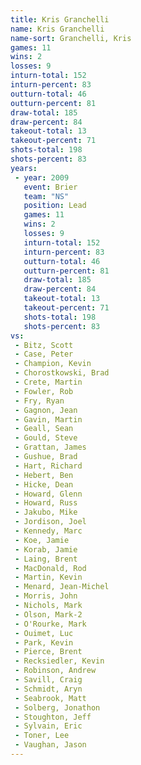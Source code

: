 ```yaml
---
title: Kris Granchelli
name: Kris Granchelli
name-sort: Granchelli, Kris
games: 11
wins: 2
losses: 9
inturn-total: 152
inturn-percent: 83
outturn-total: 46
outturn-percent: 81
draw-total: 185
draw-percent: 84
takeout-total: 13
takeout-percent: 71
shots-total: 198
shots-percent: 83
years:
 - year: 2009
   event: Brier
   team: "NS"
   position: Lead
   games: 11
   wins: 2
   losses: 9
   inturn-total: 152
   inturn-percent: 83
   outturn-total: 46
   outturn-percent: 81
   draw-total: 185
   draw-percent: 84
   takeout-total: 13
   takeout-percent: 71
   shots-total: 198
   shots-percent: 83
vs:
 - Bitz, Scott
 - Case, Peter
 - Champion, Kevin
 - Chorostkowski, Brad
 - Crete, Martin
 - Fowler, Rob
 - Fry, Ryan
 - Gagnon, Jean
 - Gavin, Martin
 - Geall, Sean
 - Gould, Steve
 - Grattan, James
 - Gushue, Brad
 - Hart, Richard
 - Hebert, Ben
 - Hicke, Dean
 - Howard, Glenn
 - Howard, Russ
 - Jakubo, Mike
 - Jordison, Joel
 - Kennedy, Marc
 - Koe, Jamie
 - Korab, Jamie
 - Laing, Brent
 - MacDonald, Rod
 - Martin, Kevin
 - Menard, Jean-Michel
 - Morris, John
 - Nichols, Mark
 - Olson, Mark-2
 - O'Rourke, Mark
 - Ouimet, Luc
 - Park, Kevin
 - Pierce, Brent
 - Recksiedler, Kevin
 - Robinson, Andrew
 - Savill, Craig
 - Schmidt, Aryn
 - Seabrook, Matt
 - Solberg, Jonathon
 - Stoughton, Jeff
 - Sylvain, Eric
 - Toner, Lee
 - Vaughan, Jason
---
```

